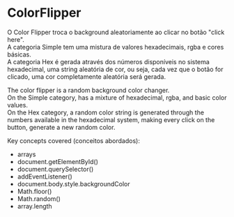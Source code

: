 # ColorFlipper
O Color Flipper troca o background aleatoriamente ao clicar no botão "click here". <br>
A categoria Simple tem uma mistura de valores hexadecimais, rgba e cores básicas. <br>
A categoria Hex é gerada através dos números disponíveis no sistema hexadecimal, uma string aleatória de cor, ou seja, cada vez que o botão for clicado, uma cor completamente aleatória será gerada.

The color flipper is a random background color changer. <br>
On the Simple category, has a mixture of hexadecimal, rgba, and basic color values. <br>
On the Hex category, a random color string is generated through the numbers available in the hexadecimal system, making every click on the button, generate a new random color.

Key concepts covered (conceitos abordados):

- arrays
- document.getElementById()
- document.querySelector()
- addEventListener()
- document.body.style.backgroundColor
- Math.floor()
- Math.random()
- array.length
